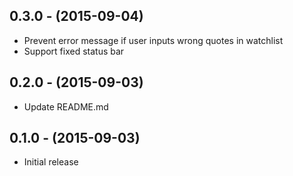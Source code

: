 ## 0.3.0 - (2015-09-04)
* Prevent error message if user inputs wrong quotes in watchlist
* Support fixed status bar

## 0.2.0 - (2015-09-03)
* Update README.md

## 0.1.0 - (2015-09-03)
* Initial release

